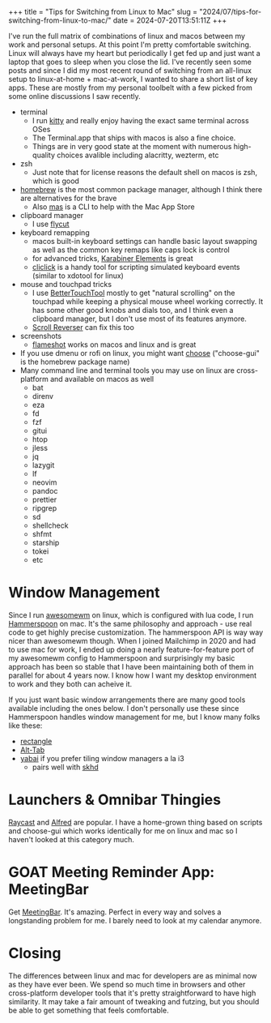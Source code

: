 +++
title = "Tips for Switching from Linux to Mac"
slug = "2024/07/tips-for-switching-from-linux-to-mac/"
date = 2024-07-20T13:51:11Z
+++

I've run the full matrix of combinations of linux and macos between my work and personal setups. At this point I'm pretty comfortable switching. Linux will always have my heart but periodically I get fed up and just want a laptop that goes to sleep when you close the lid. I've recently seen some posts and since I did my most recent round of switching from an all-linux setup to linux-at-home + mac-at-work, I wanted to share a short list of key apps. These are mostly from my personal toolbelt with a few picked from some online discussions I saw recently.

- terminal
  - I run [kitty](https://sw.kovidgoyal.net/kitty/) and really enjoy having the exact same terminal across OSes
  - The Terminal.app that ships with macos is also a fine choice.
  - Things are in very good state at the moment with numerous high-quality choices avalible including alacritty, wezterm, etc
- zsh
  - Just note that for license reasons the default shell on macos is zsh, which is good
- [homebrew](https://brew.sh) is the most common package manager, although I think there are alternatives for the brave
  - Also [mas](https://github.com/mas-cli/mas) is a CLI to help with the Mac App Store
- clipboard manager
  - I use [flycut](https://apps.apple.com/us/app/flycut-clipboard-manager/id442160987?mt=12)
- keyboard remapping
  - macos built-in keyboard settings can handle basic layout swapping as well as the common key remaps like caps lock is control
  - for advanced tricks, [Karabiner Elements](https://karabiner-elements.pqrs.org/) is great
  - [cliclick](https://formulae.brew.sh/formula/cliclick#default) is a handy tool for scripting simulated keyboard events (similar to xdotool for linux)
- mouse and touchpad tricks
  - I use [BetterTouchTool](https://folivora.ai/) mostly to get "natural scrolling" on the touchpad while keeping a physical mouse wheel working correctly. It has some other good knobs and dials too, and I think even a clipboard manager, but I don't use most of its features anymore.
  - [Scroll Reverser](https://pilotmoon.com/scrollreverser/) can fix this too
- screenshots
  - [flameshot](https://flameshot.org/) works on macos and linux and is great
- If you use dmenu or rofi on linux, you might want [choose](https://github.com/chipsenkbeil/choose) ("choose-gui" is the homebrew package name)
- Many command line and terminal tools you may use on linux are cross-platform and available on macos as well
  - bat
  - direnv
  - eza
  - fd
  - fzf
  - gitui
  - htop
  - jless
  - jq
  - lazygit
  - lf
  - neovim
  - pandoc
  - prettier
  - ripgrep
  - sd
  - shellcheck
  - shfmt 
  - starship
  - tokei
  - etc
 
# Window Management

Since I run [awesomewm](https://awesomewm.org/) on linux, which is configured with lua code, I run [Hammerspoon](http://www.hammerspoon.org/) on mac. It's the same philosophy and approach - use real code to get highly precise customization. The hammerspoon API is way way nicer than awesomewm though. When I joined Mailchimp in 2020 and had to use mac for work, I ended up doing a nearly feature-for-feature port of my awesomewm config to Hammerspoon and surprisingly my basic approach has been so stable that I have been maintaining both of them in parallel for about 4 years now. I know how I want my desktop environment to work and they both can acheive it.

If you just want basic window arrangements there are many good tools available including the ones below. I don't personally use these since Hammerspoon handles window management for me, but I know many folks like these:

- [rectangle](https://rectangleapp.com/)
- [Alt-Tab](https://alt-tab-macos.netlify.app/)
- [yabai](https://github.com/koekeishiya/yabai) if you prefer tiling window managers a la i3
  - pairs well with [skhd](https://github.com/koekeishiya/skhd)

# Launchers & Omnibar Thingies

[Raycast](https://www.raycast.com/) and [Alfred](https://www.alfredapp.com/) are popular. I have a home-grown thing based on scripts and choose-gui which works identically for me on linux and mac so I haven't looked at this category much.

# GOAT Meeting Reminder App: MeetingBar

Get [MeetingBar](https://meetingbar.app/). It's amazing. Perfect in every way and solves a longstanding problem for me. I barely need to look at my calendar anymore.

# Closing

The differences between linux and mac for developers are as minimal now as they have ever been. We spend so much time in browsers and other cross-platform developer tools that it's pretty straightforward to have high similarity. It may take a fair amount of tweaking and futzing, but you should be able to get something that feels comfortable.
